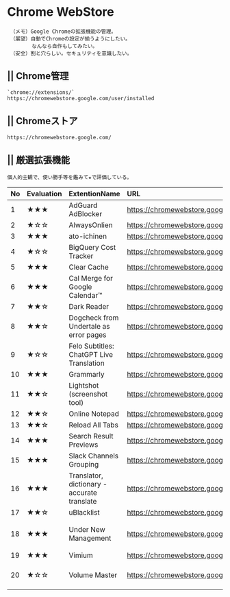 # Chrome WebStore
```
 （メモ）Google Chromeの拡張機能の管理。
 （展望）自動でChromeの設定が揃うようにしたい。
        なんなら自作もしてみたい。
 （安全）割と穴らしい。セキュリティを意識したい。
```


## || Chrome管理
    `chrome://extensions/`
    https://chromewebstore.google.com/user/installed


## || Chromeストア
    https://chromewebstore.google.com/


## || 厳選拡張機能
```
個人的主観で、使い勝手等を鑑みて★で評価している。
```
|No |Evaluation|ExtentionName|URL|Explain|
|:- |:-  |:-                                          |:-                                                                        |:-|
|1  |★★★ |AdGuard AdBlocker                           |https://chromewebstore.google.com/detail/bgnkhhnnamicmpeenaelnjfhikgbkllg |(Safety)|
|2  |★☆☆ |AlwaysOnlien                                |https://chromewebstore.google.com/detail/ogafjbhfbmichdpppfebbcameeicchkg |(Slack)|
|3  |★★★ |ato-ichinen                                 |https://chromewebstore.google.com/detail/pojaolkbbklmcifckclknpolncdmbaph |(Search)|
|4  |★☆☆ |BigQuery Cost Tracker                       |https://chromewebstore.google.com/detail/kbdpebmmlgeadcdbdmdebipfhngoiefp |(Usability)|
|5  |★★★ |Clear Cache                                 |https://chromewebstore.google.com/detail/cppjkneekbjaeellbfkmgnhonkkjfpdn |(Safety)|
|6  |★★★ |Cal Merge for Google Calendar™              |https://chromewebstore.google.com/detail/dchpdbljalbfnelbfbgncfidhjoibkah |(Usability)|
|7  |★★☆ |Dark Reader                                 |https://chromewebstore.google.com/detail/eimadpbcbfnmbkopoojfekhnkhdbieeh |(Usability)|
|8  |★★☆ |Dogcheck from Undertale as error pages      |https://chromewebstore.google.com/detail/gldldjjpgpdblaaejdfigckokakanoha |(Safety)|
|9  |★☆☆ |Felo Subtitles: ChatGPT Live Translation    |https://chromewebstore.google.com/detail/ponokiofkijoolhebggofhhibnafebna |(Usability)|
|10 |★★★ |Grammarly                                   |https://chromewebstore.google.com/detail/kbfnbcaeplbcioakkpcpgfkobkghlhen |(English)|
|11 |★★☆ |Lightshot (screenshot tool)                 |https://chromewebstore.google.com/detail/mbniclmhobmnbdlbpiphghaielnnpgdp |(Usability)|
|12 |★★☆ |Online Notepad                              |https://chromewebstore.google.com/detail/gjfbebipmmehllpcoieochgkopadmddh |(Usability)|
|13 |★★☆ |Reload All Tabs                             |https://chromewebstore.google.com/detail/midkcinmplflbiflboepnahkboeonkam |(Usability)|
|14 |★★★ |Search Result Previews                      |https://chromewebstore.google.com/detail/cedcejfiniojnlhlfhcppenochinijfo |(Search)|
|15 |★★★ |Slack Channels Grouping                     |https://chromewebstore.google.com/detail/lcbnhfianneihfgkmfncnhpkpghedbkm |(Slack)|
|16 |★★★ |Translator, dictionary - accurate translate |https://chromewebstore.google.com/detail/bebmphofpgkhclocdbgomhnjcpelbenh |(English)|
|17 |★★☆ |uBlacklist                                  |https://chromewebstore.google.com/detail/pncfbmialoiaghdehhbnbhkkgmjanfhe |(Search)|
|18 |★★★ |Under New Management                        |https://chromewebstore.google.com/detail/jppepdecgemgbgnjnnfjcmanlleioikj |(Safety)※拡張機能警察|
|19 |★★★ |Vimium                                      |https://chromewebstore.google.com/detail/dbepggeogbaibhgnhhndojpepiihcmeb |(Usability)|
|20 |★☆☆ |Volume Master                               |https://chromewebstore.google.com/detail/jghecgabfgfdldnmbfkhmffcabddioke |(Usability) Google Meeet|
